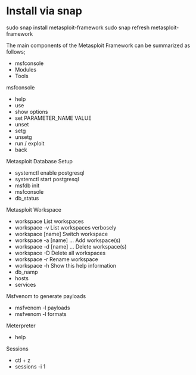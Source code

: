 
# Install via snap
sudo snap install metasploit-framework
sudo snap refresh metasploit-framework


The main components of the Metasploit Framework can be summarized as follows;
- msfconsole
- Modules
- Tools

msfconsole
- help
- use
- show options
- set PARAMETER_NAME VALUE
- unset
- setg
- unsetg
- run / exploit
- back  

Metasploit Database Setup
- systemctl enable postgresql
- systemctl start postgresql
- msfdb init
- msfconsole
- db_status

Metasploit Workspace
- workspace                  List workspaces
- workspace -v               List workspaces verbosely
- workspace [name]           Switch workspace
- workspace -a [name] ...    Add workspace(s)
- workspace -d [name] ...    Delete workspace(s)
- workspace -D               Delete all workspaces
- workspace -r               Rename workspace
- workspace -h               Show this help information
- db_namp
- hosts
- services

Msfvenom to generate payloads
- msfvenom -l payloads
- msfvenom -l formats

Meterpreter
- help

Sessions
- ctl + z
- sessions -i 1